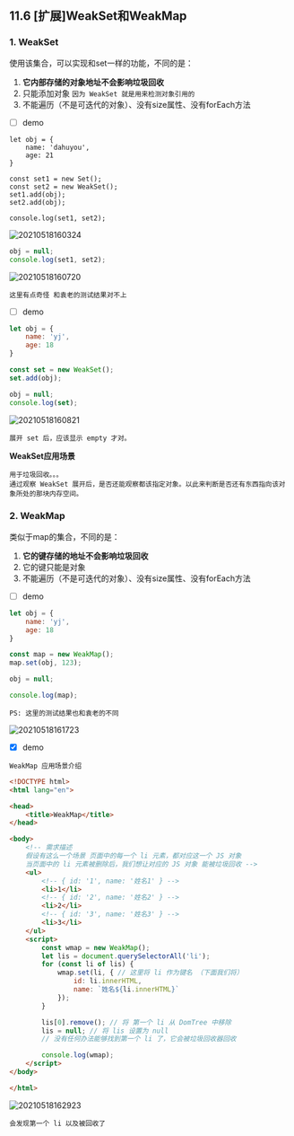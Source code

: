 ## 11.6 [扩展]WeakSet和WeakMap

### 1. WeakSet

使用该集合，可以实现和set一样的功能，不同的是：

1. **它内部存储的对象地址不会影响垃圾回收**
2. 只能添加对象 `因为 WeakSet 就是用来检测对象引用的`
3. 不能遍历（不是可迭代的对象）、没有size属性、没有forEach方法

- [ ] demo

```js{cmd='node'}
let obj = {
    name: 'dahuyou',
    age: 21
}

const set1 = new Set();
const set2 = new WeakSet();
set1.add(obj);
set2.add(obj);

console.log(set1, set2);
```

![20210518160324](https://cdn.jsdelivr.net/gh/123taojiale/dahuyou_picture@main/blogs/20210518160324.png)

```js
obj = null;
console.log(set1, set2);
```

![20210518160720](https://cdn.jsdelivr.net/gh/123taojiale/dahuyou_picture@main/blogs/20210518160720.png)

```
这里有点奇怪 和袁老的测试结果对不上
```

- [ ] demo

```js
let obj = {
    name: 'yj',
    age: 18
}

const set = new WeakSet();
set.add(obj);

obj = null;
console.log(set);
```

![20210518160821](https://cdn.jsdelivr.net/gh/123taojiale/dahuyou_picture@main/blogs/20210518160821.png)

```
展开 set 后，应该显示 empty 才对。
```

**WeakSet应用场景**

```
用于垃圾回收。。。
通过观察 WeakSet 展开后，是否还能观察都该指定对象。以此来判断是否还有东西指向该对象所处的那块内存空间。
```

### 2. WeakMap

类似于map的集合，不同的是：

1. **它的键存储的地址不会影响垃圾回收**
2. 它的键只能是对象
3. 不能遍历（不是可迭代的对象）、没有size属性、没有forEach方法

- [ ] demo

```js
let obj = {
    name: 'yj',
    age: 18
}

const map = new WeakMap();
map.set(obj, 123);

obj = null;

console.log(map);
```

```
PS: 这里的测试结果也和袁老的不同
```

![20210518161723](https://cdn.jsdelivr.net/gh/123taojiale/dahuyou_picture@main/blogs/20210518161723.png)

- [x] demo

`WeakMap 应用场景介绍`

```html
<!DOCTYPE html>
<html lang="en">

<head>
    <title>WeakMap</title>
</head>

<body>
    <!-- 需求描述
    假设有这么一个场景 页面中的每一个 li 元素，都对应这一个 JS 对象
    当页面中的 li 元素被删除后，我们想让对应的 JS 对象 能被垃圾回收 -->
    <ul>
        <!-- { id: '1', name: '姓名1' } -->
        <li>1</li>
        <!-- { id: '2', name: '姓名2' } -->
        <li>2</li>
        <!-- { id: '3', name: '姓名3' } -->
        <li>3</li>
    </ul>
    <script>
        const wmap = new WeakMap();
        let lis = document.querySelectorAll('li');
        for (const li of lis) {
            wmap.set(li, { // 这里将 li 作为键名 （下面我们将）
                id: li.innerHTML,
                name: `姓名${li.innerHTML}`
            });
        }

        lis[0].remove(); // 将 第一个 li 从 DomTree 中移除
        lis = null; // 将 lis 设置为 null
        // 没有任何办法能够找到第一个 li 了，它会被垃圾回收器回收

        console.log(wmap);
    </script>
</body>

</html>
```

![20210518162923](https://cdn.jsdelivr.net/gh/123taojiale/dahuyou_picture@main/blogs/20210518162923.png)

```
会发现第一个 li 以及被回收了
```